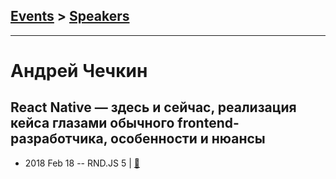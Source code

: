 ## [Events](../README.md) > [Speakers](../speakers.md)
---

# Андрей Чечкин

## React Native — здесь и сейчас, реализация кейса глазами обычного frontend-разработчикa, особенности и нюансы
- 2018 Feb 18 -- RND.JS 5  | [:notebook:](https://vk.com/doc5938234_460241961?hash=1d0d6ddb2b12ffb452&dl=bc114c5d9f4a9fa3c2)  

